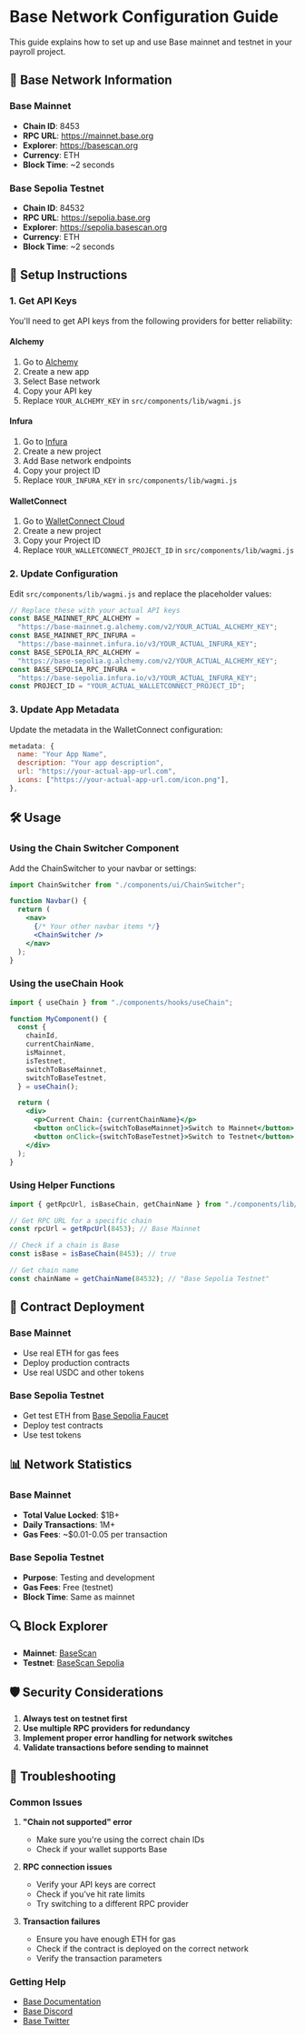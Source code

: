 # Base Network Configuration Guide

This guide explains how to set up and use Base mainnet and testnet in your payroll project.

## 🔗 Base Network Information

### Base Mainnet

- **Chain ID**: 8453
- **RPC URL**: https://mainnet.base.org
- **Explorer**: https://basescan.org
- **Currency**: ETH
- **Block Time**: ~2 seconds

### Base Sepolia Testnet

- **Chain ID**: 84532
- **RPC URL**: https://sepolia.base.org
- **Explorer**: https://sepolia.basescan.org
- **Currency**: ETH
- **Block Time**: ~2 seconds

## 🚀 Setup Instructions

### 1. Get API Keys

You'll need to get API keys from the following providers for better reliability:

#### Alchemy

1. Go to [Alchemy](https://www.alchemy.com/)
2. Create a new app
3. Select Base network
4. Copy your API key
5. Replace `YOUR_ALCHEMY_KEY` in `src/components/lib/wagmi.js`

#### Infura

1. Go to [Infura](https://infura.io/)
2. Create a new project
3. Add Base network endpoints
4. Copy your project ID
5. Replace `YOUR_INFURA_KEY` in `src/components/lib/wagmi.js`

#### WalletConnect

1. Go to [WalletConnect Cloud](https://cloud.walletconnect.com/)
2. Create a new project
3. Copy your Project ID
4. Replace `YOUR_WALLETCONNECT_PROJECT_ID` in `src/components/lib/wagmi.js`

### 2. Update Configuration

Edit `src/components/lib/wagmi.js` and replace the placeholder values:

```javascript
// Replace these with your actual API keys
const BASE_MAINNET_RPC_ALCHEMY =
  "https://base-mainnet.g.alchemy.com/v2/YOUR_ACTUAL_ALCHEMY_KEY";
const BASE_MAINNET_RPC_INFURA =
  "https://base-mainnet.infura.io/v3/YOUR_ACTUAL_INFURA_KEY";
const BASE_SEPOLIA_RPC_ALCHEMY =
  "https://base-sepolia.g.alchemy.com/v2/YOUR_ACTUAL_ALCHEMY_KEY";
const BASE_SEPOLIA_RPC_INFURA =
  "https://base-sepolia.infura.io/v3/YOUR_ACTUAL_INFURA_KEY";
const PROJECT_ID = "YOUR_ACTUAL_WALLETCONNECT_PROJECT_ID";
```

### 3. Update App Metadata

Update the metadata in the WalletConnect configuration:

```javascript
metadata: {
  name: "Your App Name",
  description: "Your app description",
  url: "https://your-actual-app-url.com",
  icons: ["https://your-actual-app-url.com/icon.png"],
},
```

## 🛠 Usage

### Using the Chain Switcher Component

Add the ChainSwitcher to your navbar or settings:

```jsx
import ChainSwitcher from "./components/ui/ChainSwitcher";

function Navbar() {
  return (
    <nav>
      {/* Your other navbar items */}
      <ChainSwitcher />
    </nav>
  );
}
```

### Using the useChain Hook

```jsx
import { useChain } from "./components/hooks/useChain";

function MyComponent() {
  const {
    chainId,
    currentChainName,
    isMainnet,
    isTestnet,
    switchToBaseMainnet,
    switchToBaseTestnet,
  } = useChain();

  return (
    <div>
      <p>Current Chain: {currentChainName}</p>
      <button onClick={switchToBaseMainnet}>Switch to Mainnet</button>
      <button onClick={switchToBaseTestnet}>Switch to Testnet</button>
    </div>
  );
}
```

### Using Helper Functions

```jsx
import { getRpcUrl, isBaseChain, getChainName } from "./components/lib/wagmi";

// Get RPC URL for a specific chain
const rpcUrl = getRpcUrl(8453); // Base Mainnet

// Check if a chain is Base
const isBase = isBaseChain(8453); // true

// Get chain name
const chainName = getChainName(84532); // "Base Sepolia Testnet"
```

## 🔧 Contract Deployment

### Base Mainnet

- Use real ETH for gas fees
- Deploy production contracts
- Use real USDC and other tokens

### Base Sepolia Testnet

- Get test ETH from [Base Sepolia Faucet](https://www.coinbase.com/faucets/base-ethereum-sepolia-faucet)
- Deploy test contracts
- Use test tokens

## 📊 Network Statistics

### Base Mainnet

- **Total Value Locked**: $1B+
- **Daily Transactions**: 1M+
- **Gas Fees**: ~$0.01-0.05 per transaction

### Base Sepolia Testnet

- **Purpose**: Testing and development
- **Gas Fees**: Free (testnet)
- **Block Time**: Same as mainnet

## 🔍 Block Explorer

- **Mainnet**: [BaseScan](https://basescan.org)
- **Testnet**: [BaseScan Sepolia](https://sepolia.basescan.org)

## 🛡 Security Considerations

1. **Always test on testnet first**
2. **Use multiple RPC providers for redundancy**
3. **Implement proper error handling for network switches**
4. **Validate transactions before sending to mainnet**

## 🐛 Troubleshooting

### Common Issues

1. **"Chain not supported" error**

   - Make sure you're using the correct chain IDs
   - Check if your wallet supports Base

2. **RPC connection issues**

   - Verify your API keys are correct
   - Check if you've hit rate limits
   - Try switching to a different RPC provider

3. **Transaction failures**
   - Ensure you have enough ETH for gas
   - Check if the contract is deployed on the correct network
   - Verify the transaction parameters

### Getting Help

- [Base Documentation](https://docs.base.org/)
- [Base Discord](https://discord.gg/buildonbase)
- [Base Twitter](https://twitter.com/BuildOnBase)
